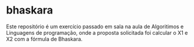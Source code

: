 # bhaskara
Este repositório é um exercício passado em sala na aula de Algoritimos e Linguagens de programação, onde a proposta solicitada foi calcular o X1 e X2 com a fórmula de Bhaskara.
